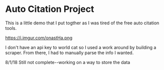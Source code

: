 # Auto Citation Project
This is a little demo that I put togther as I was tired of the free auto citation tools.


https://i.imgur.com/onastHa.png


I don't have an api key to world cat so I used a work around by building a scraper. From there, I had to manually parse the info I wanted. 

8/1/18
Still not complete--working on a way to store the data  

